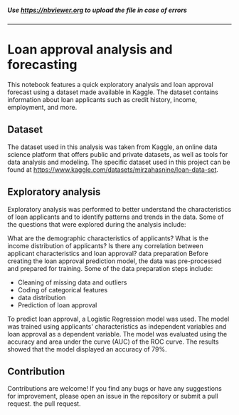 ##### Use https://nbviewer.org to upload the file in case of errors
---

# Loan approval analysis and forecasting
This notebook features a quick exploratory analysis and loan approval forecast using a dataset made available in Kaggle. The dataset contains information about loan applicants such as credit history, income, employment, and more.

## Dataset

The dataset used in this analysis was taken from Kaggle, an online data science platform that offers public and private datasets, as well as tools for data analysis and modeling. The specific dataset used in this project can be found at https://www.kaggle.com/datasets/mirzahasnine/loan-data-set.
## Exploratory analysis
Exploratory analysis was performed to better understand the characteristics of loan applicants and to identify patterns and trends in the data. Some of the questions that were explored during the analysis include:

What are the demographic characteristics of applicants?
What is the income distribution of applicants?
Is there any correlation between applicant characteristics and loan approval?
data preparation
Before creating the loan approval prediction model, the data was pre-processed and prepared for training. Some of the data preparation steps include:

- Cleaning of missing data and outliers
- Coding of categorical features
- data distribution
- Prediction of loan approval

To predict loan approval, a Logistic Regression model was used. The model was trained using applicants' characteristics as independent variables and loan approval as a dependent variable.
The model was evaluated using the accuracy and area under the curve (AUC) of the ROC curve. The results showed that the model displayed an accuracy of 79%.

## Contribution
Contributions are welcome! If you find any bugs or have any suggestions for improvement, please open an issue in the repository or submit a pull request.
the pull request.
